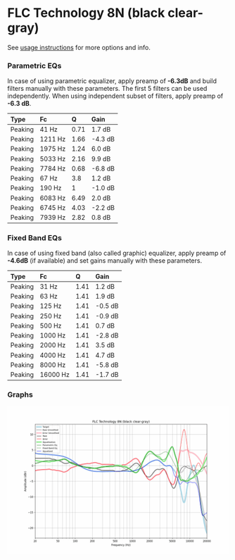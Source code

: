 # FLC Technology 8N (black clear-gray)
See [usage instructions](https://github.com/jaakkopasanen/AutoEq#usage) for more options and info.

### Parametric EQs
In case of using parametric equalizer, apply preamp of **-6.3dB** and build filters manually
with these parameters. The first 5 filters can be used independently.
When using independent subset of filters, apply preamp of **-6.3 dB**.

| Type    | Fc      |    Q | Gain    |
|:--------|:--------|:-----|:--------|
| Peaking | 41 Hz   | 0.71 | 1.7 dB  |
| Peaking | 1211 Hz | 1.66 | -4.3 dB |
| Peaking | 1975 Hz | 1.24 | 6.0 dB  |
| Peaking | 5033 Hz | 2.16 | 9.9 dB  |
| Peaking | 7784 Hz | 0.68 | -6.8 dB |
| Peaking | 67 Hz   | 3.8  | 1.2 dB  |
| Peaking | 190 Hz  | 1    | -1.0 dB |
| Peaking | 6083 Hz | 6.49 | 2.0 dB  |
| Peaking | 6745 Hz | 4.03 | -2.2 dB |
| Peaking | 7939 Hz | 2.82 | 0.8 dB  |

### Fixed Band EQs
In case of using fixed band (also called graphic) equalizer, apply preamp of **-4.6dB**
(if available) and set gains manually with these parameters.

| Type    | Fc       |    Q | Gain    |
|:--------|:---------|:-----|:--------|
| Peaking | 31 Hz    | 1.41 | 1.2 dB  |
| Peaking | 63 Hz    | 1.41 | 1.9 dB  |
| Peaking | 125 Hz   | 1.41 | -0.5 dB |
| Peaking | 250 Hz   | 1.41 | -0.9 dB |
| Peaking | 500 Hz   | 1.41 | 0.7 dB  |
| Peaking | 1000 Hz  | 1.41 | -2.8 dB |
| Peaking | 2000 Hz  | 1.41 | 3.5 dB  |
| Peaking | 4000 Hz  | 1.41 | 4.7 dB  |
| Peaking | 8000 Hz  | 1.41 | -5.8 dB |
| Peaking | 16000 Hz | 1.41 | -1.7 dB |

### Graphs
![](./FLC%20Technology%208N%20(black%20clear-gray).png)